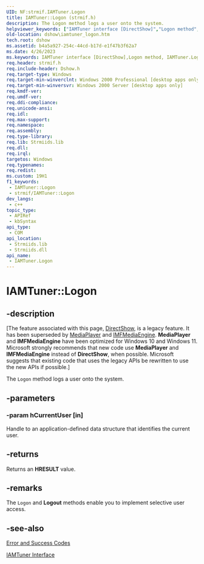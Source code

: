 ```yaml
---
UID: NF:strmif.IAMTuner.Logon
title: IAMTuner::Logon (strmif.h)
description: The Logon method logs a user onto the system.
helpviewer_keywords: ["IAMTuner interface [DirectShow]","Logon method","IAMTuner.Logon","IAMTuner::Logon","IAMTunerLogon","Logon","Logon method [DirectShow]","Logon method [DirectShow]","IAMTuner interface","dshow.iamtuner_logon","strmif/IAMTuner::Logon"]
old-location: dshow\iamtuner_logon.htm
tech.root: dshow
ms.assetid: b4a5a927-254c-44cd-b17d-e1f47b3f62a7
ms.date: 4/26/2023
ms.keywords: IAMTuner interface [DirectShow],Logon method, IAMTuner.Logon, IAMTuner::Logon, IAMTunerLogon, Logon, Logon method [DirectShow], Logon method [DirectShow],IAMTuner interface, dshow.iamtuner_logon, strmif/IAMTuner::Logon
req.header: strmif.h
req.include-header: Dshow.h
req.target-type: Windows
req.target-min-winverclnt: Windows 2000 Professional [desktop apps only]
req.target-min-winversvr: Windows 2000 Server [desktop apps only]
req.kmdf-ver: 
req.umdf-ver: 
req.ddi-compliance: 
req.unicode-ansi: 
req.idl: 
req.max-support: 
req.namespace: 
req.assembly: 
req.type-library: 
req.lib: Strmiids.lib
req.dll: 
req.irql: 
targetos: Windows
req.typenames: 
req.redist: 
ms.custom: 19H1
f1_keywords:
 - IAMTuner::Logon
 - strmif/IAMTuner::Logon
dev_langs:
 - c++
topic_type:
 - APIRef
 - kbSyntax
api_type:
 - COM
api_location:
 - Strmiids.lib
 - Strmiids.dll
api_name:
 - IAMTuner.Logon
---
```


# IAMTuner::Logon


## -description

\[The feature associated with this page, [DirectShow](/windows/win32/directshow/directshow), is a legacy feature. It has been superseded by [MediaPlayer](/uwp/api/Windows.Media.Playback.MediaPlayer) and [IMFMediaEngine](/windows/win32/api/mfmediaengine/nn-mfmediaengine-imfmediaengine). **MediaPlayer** and **IMFMediaEngine** have been optimized for Windows 10 and Windows 11. Microsoft strongly recommends that new code use **MediaPlayer** and **IMFMediaEngine** instead of **DirectShow**, when possible. Microsoft suggests that existing code that uses the legacy APIs be rewritten to use the new APIs if possible.\]

The <code>Logon</code> method logs a user onto the system.

## -parameters

### -param hCurrentUser [in]

Handle to an application-defined data structure that identifies the current user.

## -returns

Returns an <b>HRESULT</b> value.

## -remarks

The <code>Logon</code> and <b>Logout</b> methods enable you to implement selective user access.

## -see-also

<a href="/windows/desktop/DirectShow/error-and-success-codes">Error and Success Codes</a>



<a href="/windows/desktop/api/strmif/nn-strmif-iamtuner">IAMTuner Interface</a>